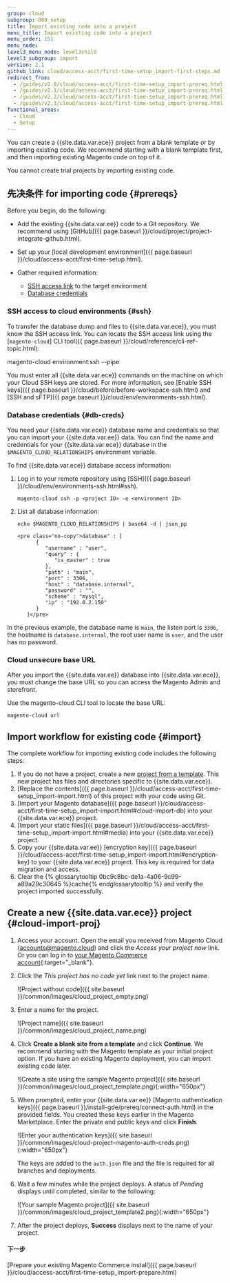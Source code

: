 ```yaml
---
group: cloud
subgroup: 080_setup
title: Import existing code into a project
menu_title: Import existing code into a project
menu_order: 151
menu_node:
level3_menu_node: level3child
level3_subgroup: import
version: 2.1
github_link: cloud/access-acct/first-time-setup_import-first-steps.md
redirect_from:
  - /guides/v2.0/cloud/access-acct/first-time-setup_import-prereq.html
  - /guides/v2.1/cloud/access-acct/first-time-setup_import-prereq.html
  - /guides/v2.2/cloud/access-acct/first-time-setup_import-prereq.html
  - /guides/v2.3/cloud/access-acct/first-time-setup_import-prereq.html
functional_areas:
  - Cloud
  - Setup
---
```


You can create a {{site.data.var.ece}} project from a blank template or by importing existing code. We recommend starting with a blank template first, and then importing existing Magento code on top of it.

<div class="bs-callout bs-callout-info" markdown="1">
You cannot create trial projects by importing existing code.
</div>

## 先决条件 for importing code {#prereqs}
Before you begin, do the following:

-   Add the existing {{site.data.var.ee}} code to a Git repository. We recommend using [GitHub]({{ page.baseurl }}/cloud/project/project-integrate-github.html).
-   Set up your [local development environment]({{ page.baseurl }}/cloud/access-acct/first-time-setup.html).
-   Gather required information:

    -    [SSH access link](#ssh) to the target environment
    -    [Database credentials](#db-creds)

### SSH access to cloud environments {#ssh}
To transfer the database dump and files to {{site.data.var.ece}}, you must know the SSH access link. You can locate the SSH access link using the [`magento-cloud`] CLI tool({{ page.baseurl }}/cloud/reference/cli-ref-topic.html):

  magento-cloud environment:ssh --pipe

<div class="bs-callout bs-callout-info" id="info" markdown="1">
You must enter all {{site.data.var.ece}} commands on the machine on which your Cloud SSH keys are stored. For more information, see [Enable SSH keys]({{ page.baseurl }}/cloud/before/before-workspace-ssh.html) and [SSH and sFTP]({{ page.baseurl }}/cloud/env/environments-ssh.html).
</div>

### Database credentials {#db-creds}
You need your {{site.data.var.ece}} database name and credentials so that you can import your {{site.data.var.ee}} data. You can find the name and credentials for your {{site.data.var.ece}} database in the `$MAGENTO_CLOUD_RELATIONSHIPS` environment variable.

To find {{site.data.var.ece}} database access information:

1.  Log in to your remote repository using  [SSH]({{ page.baseurl }}/cloud/env/environments-ssh.html#ssh).

        magento-cloud ssh -p <project ID> -e <environment ID>

1.  List all database information:

        echo $MAGENTO_CLOUD_RELATIONSHIPS | base64 -d | json_pp

        <pre class="no-copy">database" : [
              {
                 "username" : "user",
                 "query" : {
                    "is_master" : true
                 },
                 "path" : "main",
                 "port" : 3306,
                 "host" : "database.internal",
                 "password" : "",
                 "scheme" : "mysql",
                 "ip" : "192.0.2.150"
              }
           ]</pre>

In the previous example, the database name is `main`, the listen port is `3306`, the hostname is `database.internal`, the root user name is `user`, and the user has no password.

### Cloud unsecure base URL
After you import the {{site.data.var.ee}} database into {{site.data.var.ece}}, you must change the base URL so you can access the Magento Admin and storefront.

Use the magento-cloud CLI tool to locate the base URL:

    magento-cloud url

## Import workflow for existing code {#import}
The complete workflow for importing existing code includes the following steps:

1.  If you do not have a project, create a new [project from a template](#cloud-import-proj). This new project has files and directories specific to {{site.data.var.ece}}.
1.  [Replace the contents]({{ page.baseurl }}/cloud/access-acct/first-time-setup_import-import.html) of this project with your code using Git.
1.  [Import your Magento database]({{ page.baseurl }}/cloud/access-acct/first-time-setup_import-import.html#cloud-import-db) into your {{site.data.var.ece}} project.
1.  [Import your static files]({{ page.baseurl }}/cloud/access-acct/first-time-setup_import-import.html#media) into your {{site.data.var.ece}} project.
1.  Copy your {{site.data.var.ee}} [encryption key]({{ page.baseurl }}/cloud/access-acct/first-time-setup_import-import.html#encryption-key) to your {{site.data.var.ece}} project. This key is required for data migration and access.
1.  Clear the {% glossarytooltip 0bc9c8bc-de1a-4a06-9c99-a89a29c30645 %}cache{% endglossarytooltip %} and verify the project imported successfully.

## Create a new {{site.data.var.ece}} project {#cloud-import-proj}

1.  Access your account. Open the email you received from Magento Cloud (accounts@magento.cloud) and click the _Access your project now_ link. Or you can log in to [your Magento Commerce account](https://accounts.magento.cloud){:target="\_blank"}.

1.  Click the _This project has no code yet_ link next to the project name.

	![Project without code]({{ site.baseurl }}/common/images/cloud_project_empty.png)

1.  Enter a name for the project.

	![Project name]({{ site.baseurl }}/common/images/cloud_project_name.png)

1.  Click **Create a blank site from a template** and click **Continue**. We recommend starting with the Magento template as your initial project option. If you have an existing Magento deployment, you can import existing code later.

	![Create a site using the sample Magento project]({{ site.baseurl }}/common/images/cloud_project_template.png){:width="650px"}

1. When prompted, enter your {{site.data.var.ee}} [Magento authentication keys]({{ page.baseurl }}/install-gde/prereq/connect-auth.html) in the provided fields. You created these keys earlier in the Magento Marketplace. Enter the private and public keys and click **Finish**.

	![Enter your authentication keys]({{ site.baseurl }}/common/images/cloud-project-magento-auth-creds.png){:width="650px"}

	The keys are added to the `auth.json` file and the file is required for all branches and deployments.

1.  Wait a few minutes while the project deploys. A status of _Pending_ displays until completed, similar to the following:

	![Your sample Magento project]({{ site.baseurl }}/common/images/cloud_project_template2.png){:width="650px"}

1.  After the project deploys, **Success** displays next to the name of your project.

#### 下一步
[Prepare your existing Magento Commerce install]({{ page.baseurl }}/cloud/access-acct/first-time-setup_import-prepare.html)

